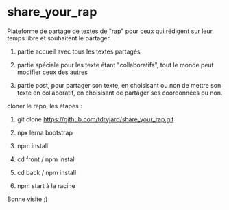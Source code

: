 # share_your_rap

Plateforme de partage de textes de "rap" pour ceux qui rédigent sur leur temps libre et souhaitent le partager.

1) partie accueil avec tous les textes partagés

2) partie spéciale pour les texte étant "collaboratifs", tout le monde peut modifier ceux des autres

3) partie post, pour partager son texte, en choisisant ou non de mettre son texte en collaboratif,
en choisisant de partager ses coordonnées ou non.

cloner le repo, les étapes :

1) git clone https://github.com/tdryjard/share_your_rap.git

2) npx lerna bootstrap

3) npm install

4) cd front / npm install

5) cd back / npm install

6) npm start à la racine

Bonne visite ;)
